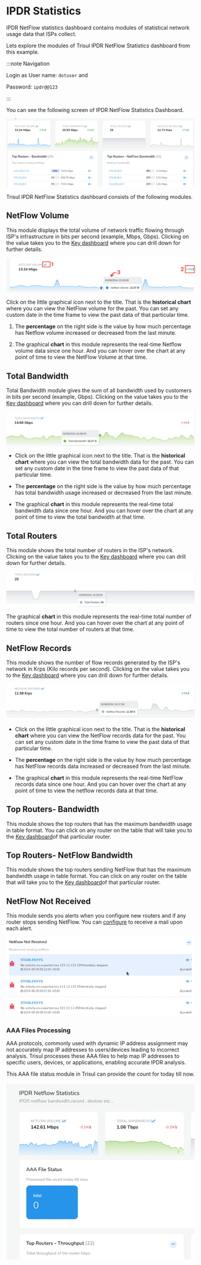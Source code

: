 # IPDR Statistics

IPDR NetFlow statistics dashboard contains modules of statistical network usage data that ISPs collect.

Lets explore the modules of Trisul IPDR NetFlow Statistics dashboard from this example.  

:::note Navigation

Login as User name: `dotuser` and

Password: `ipdr@@123`

:::

You can see the following screen of IPDR NetFlow Statistics Dashboard.

![](images/ipdrstatisticspage.png)

Trisul IPDR NetFlow Statistics dashboard consists of the following modules.

## NetFlow Volume

This module displays the total volume of network traffic flowing through ISP's infrastructure in bits per second (example, Mbps, Gbps). Clicking on the value takes you to the [Key dashboard](/docs/ug/ui/key_dashboard) where you can drill down for further details.

![](images/netflowvolumemodule.png)

Click on the little graphical icon next to the title. That is the **historical chart** where you can view the NetFlow volume for the past. You can set any custom date in the time frame to view the past data of that particular time.

1) The **percentage** on the right side is the value by how much percentage has Netflow volume increased or decreased from the last minute.

2) The graphical **chart** in this module represents the real-time Netflow volume data since one hour. And you can hover over the chart at any point of time to view the NetFlow Volume at that time.

## Total Bandwidth

Total Bandwidth module gives the sum of all bandwidth used by customers in bits per second (example, Gbps). Clicking on the value takes you to the [Key dashboard](/docs/ug/ui/key_dashboard) where you can drill down for further details.

![](images/totalbandwidth.png)

- Click on the little graphical icon next to the title. That is the **historical chart** where you can view the total bandwidth data for the past. You can set any custom date in the time frame to view the past data of that particular time.

- The **percentage** on the right side is the value by how much percentage has total bandwidth usage increased or decreased from the last minute.

- The graphical **chart** in this module represents the real-time total bandwidth data since one hour. And you can hover over the chart at any point of time to view the total bandwidth at that time.

## Total Routers

This module shows the total number of routers in the ISP's network. Clicking on the value takes you to the [Key dashboard](/docs/ug/ui/key_dashboard) where you can drill down for further details.

![](images/totalrouters.png)

The graphical **chart** in this module represents the real-time total number of routers since one hour. And you can hover over the chart at any point of time to view the total number of routers at that time.

## NetFlow Records

This module shows the number of flow records generated by the ISP's network in Krps (Kilo records per second). Clicking on the value takes you to the [Key dashboard](/docs/ug/ui/key_dashboard) where you can drill down for further details.

![](images/netflowrecords.png)

- Click on the little graphical icon next to the title. That is the **historical chart** where you can view the NetFlow records data for the past. You can set any custom date in the time frame to view the past data of that particular time.

- The **percentage** on the right side is the value by how much percentage has NetFlow records data increased or decreased from the last minute.

- The graphical **chart** in this module represents the real-time NetFlow records data since one hour. And you can hover over the chart at any point of time to view the netflow records data at that time.

## Top Routers- Bandwidth

This module shows the top routers that has the maximum bandwidth usage in table format. You can click on any router on the table that will take you to the [Key dashboard](/docs/ug/ui/key_dashboard)of that particular router.

## Top Routers- NetFlow Bandwidth

This module shows the top routers sending NetFlow that has the maximum bandwidth usage in table format. You can click on any router on the table that will take you to the [Key dashboard](/docs/ug/ui/key_dashboard)of that particular router.

## NetFlow Not Received

This module sends you alerts when you configure new routers and if any router stops sending NetFlow. You can [configure](/docs/ug/alerts/email_settings) to receive a mail upon each alert.

![](images/ipdrstatistics3.png)

### AAA Files Processing

AAA protocols, commonly used with dynamic IP address assignment may not accurately map IP addresses to users/devices leading to incorrect analysis. Trisul processes these AAA files to help map IP addresses to specific users, devices, or applications, enabling accurate IPDR analysis. 

This AAA file status module in Trisul can provide the count for today till now.

![](images/ipdr-aaa-status.png)
